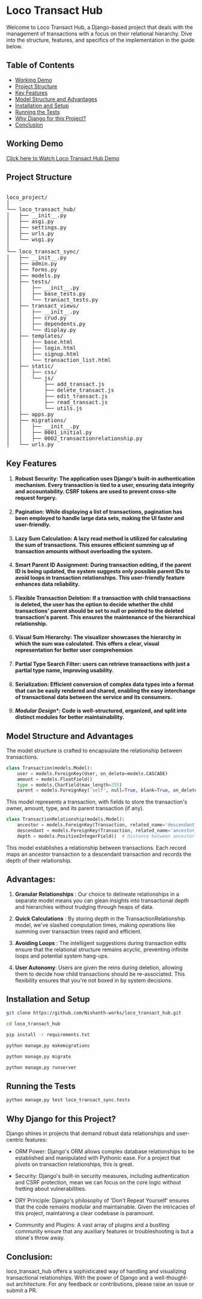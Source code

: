 # Loco Transact Hub

Welcome to Loco Transact Hub, a Django-based project that deals with the management of transactions with a focus on their relational hierarchy. Dive into the structure, features, and specifics of the implementation in the guide below.

## Table of Contents

- [Working Demo](#working-demo)
- [Project Structure](#project-structure)
- [Key Features](#key-features)
- [Model Structure and Advantages](#model-structure-and-advantages)
- [Installation and Setup](#installation-and-setup)
- [Running the Tests](#running-the-tests)
- [Why Django for this Project?](#why-django-for-this-project)
- [Conclusion](#conclusion)



## Working Demo

[Click here to Watch Loco Transact Hub Demo](https://youtu.be/0nSGoQYphwM)

## Project Structure
<pre>

loco_project/
│
└── loco_transact_hub/
│   ├── __init__.py
│   ├── asgi.py
│   ├── settings.py
│   ├── urls.py
│   └── wsgi.py
│
└── loco_transact_sync/
│   ├── __init__.py
│   ├── admin.py
│   ├── forms.py
│   ├── models.py
│   ├── tests/
│   │   ├── __init__.py
│   │   ├── base_tests.py
│   │   └── transact_tests.py
│   ├── transact_views/
│   │   ├── __init__.py
│   │   ├── crud.py
│   │   ├── dependents.py
│   │   └── display.py
│   ├── templates/
│   │   ├── base.html
│   │   ├── login.html
│   │   ├── signup.html
│   │   └── transaction_list.html
│   ├── static/
│   │   ├── css/
│   │   └── js/
│   │       ├── add_transact.js
│   │       ├── delete_transact.js
│   │       ├── edit_transact.js
│   │       ├── read_transact.js
│   │       └── utils.js
│   ├── apps.py
│   ├── migrations/
│   │   ├── __init__.py
│   │   ├── 0001_initial.py
│   │   ├── 0002_transactionrelationship.py
│   └── urls.py
</pre>

## Key Features

1. #### **Robust Security**: The application uses Django's built-in authentication mechanism. Every transaction is tied to a user, ensuring data integrity and accountability. CSRF tokens are used to prevent cross-site request forgery.
2. #### **Pagination**: While displaying a list of transactions, pagination has been employed to handle large data sets, making the UI faster and user-friendly.
3. #### **Lazy Sum Calculation**: A lazy read method is utilized for calculating the sum of transactions. This ensures efficient summing up of transaction amounts without overloading the system.
4. #### **Smart Parent ID Assignment**: During transaction editing, if the parent ID is being updated, the system suggests only possible parent IDs to avoid loops in transaction relationships. This user-friendly feature enhances data reliability.
5. #### **Flexible Transaction Deletion**: If a transaction with child transactions is deleted, the user has the option to decide whether the child transactions' parent should be set to null or pointed to the deleted transaction's parent. This ensures the maintenance of the hierarchical relationship.
6. #### **Visual Sum Hierarchy**: The visualizer showcases the hierarchy in which the sum was calculated. This offers a clear, visual representation for better user comprehension
7. #### **Partial Type  Search Filter**: users can retrieve transactions with just a partial type name, improving usability.
8. #### **Serialization**: Efficient conversion of complex data types into a format that can be easily rendered and shared, enabling the easy interchange of transactional data between the service and its consumers.
9. #### *Modular Design**: Code is well-structured, organized, and split into distinct modules for better maintainability.

## Model Structure and Advantages

The model structure is crafted to encapsulate the relationship between transactions.

```python
class Transaction(models.Model):
    user = models.ForeignKey(User, on_delete=models.CASCADE)
    amount = models.FloatField()
    type = models.CharField(max_length=255)
    parent = models.ForeignKey('self', null=True, blank=True, on_delete=models.SET_NULL)
```
This model represents a transaction, with fields to store the transaction's owner, amount, type, and its parent transaction (if any).

```python
class TransactionRelationship(models.Model):
    ancestor = models.ForeignKey(Transaction, related_name='descendant_links', on_delete=models.CASCADE)
    descendant = models.ForeignKey(Transaction, related_name='ancestor_links', on_delete=models.CASCADE)
    depth = models.PositiveIntegerField()  # Distance between ancestor and descendant
```

This model establishes a relationship between transactions. Each record maps an ancestor transaction to a descendant transaction and records the depth of their relationship.

## Advantages:
1. **Granular Relationships** : Our choice to delineate relationships in a separate model means you can glean insights into transactional depth and hierarchies without trudging through heaps of data.

2. **Quick Calculations** : By storing depth in the TransactionRelationship model, we've slashed computation times, making operations like summing over transaction trees rapid and efficient.

3. **Avoiding Loops** : The intelligent suggestions during transaction edits ensure that the relational structure remains acyclic, preventing infinite loops and potential system hang-ups.

4. **User Autonomy**: Users are given the reins during deletion, allowing them to decide how child transactions should be re-associated. This flexibility ensures that you're not boxed in by system decisions.

## Installation and Setup

```bash
git clone https://github.com/Nishanth-works/loco_transact_hub.git

cd loco_transact_hub

pip install -r requirements.txt

python manage.py makemigrations

python manage.py migrate

python manage.py runserver
```


## Running the Tests
```bash
python manage.py test loco_transact_sync.tests
```

## Why Django for this Project?
Django shines in projects that demand robust data relationships and user-centric features:

-  ORM Power: Django's ORM allows complex database relationships to be established and manipulated with Pythonic ease. For a project that pivots on transaction relationships, this is great.

-  Security: Django's built-in security measures, including authentication and CSRF protection, mean we can focus on the core logic without fretting about vulnerabilities.

-  DRY Principle: Django's philosophy of 'Don't Repeat Yourself' ensures that the code remains modular and maintainable. Given the intricacies of this project, maintaining a clear codebase is paramount.

-  Community and Plugins: A vast array of plugins and a bustling community ensure that any auxiliary features or troubleshooting is but a stone's throw away.

## Conclusion:
loco_transact_hub offers a sophisticated way of handling and visualizing transactional relationships. With the power of Django and a well-thought-out architecture. 
For any feedback or contributions, please raise an issue or submit a PR.

